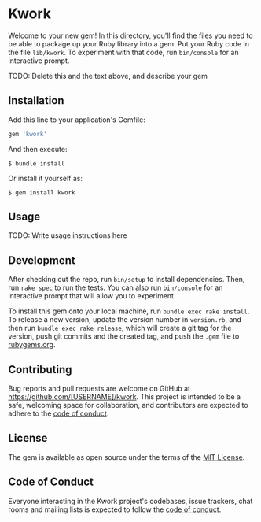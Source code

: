 # Kwork

Welcome to your new gem! In this directory, you'll find the files you need to be able to package up your Ruby library into a gem. Put your Ruby code in the file `lib/kwork`. To experiment with that code, run `bin/console` for an interactive prompt.

TODO: Delete this and the text above, and describe your gem

## Installation

Add this line to your application's Gemfile:

```ruby
gem 'kwork'
```

And then execute:

    $ bundle install

Or install it yourself as:

    $ gem install kwork

## Usage

TODO: Write usage instructions here

## Development

After checking out the repo, run `bin/setup` to install dependencies. Then, run `rake spec` to run the tests. You can also run `bin/console` for an interactive prompt that will allow you to experiment.

To install this gem onto your local machine, run `bundle exec rake install`. To release a new version, update the version number in `version.rb`, and then run `bundle exec rake release`, which will create a git tag for the version, push git commits and the created tag, and push the `.gem` file to [rubygems.org](https://rubygems.org).

## Contributing

Bug reports and pull requests are welcome on GitHub at https://github.com/[USERNAME]/kwork. This project is intended to be a safe, welcoming space for collaboration, and contributors are expected to adhere to the [code of conduct](https://github.com/[USERNAME]/kwork/blob/master/CODE_OF_CONDUCT.md).

## License

The gem is available as open source under the terms of the [MIT License](https://opensource.org/licenses/MIT).

## Code of Conduct

Everyone interacting in the Kwork project's codebases, issue trackers, chat rooms and mailing lists is expected to follow the [code of conduct](https://github.com/[USERNAME]/kwork/blob/master/CODE_OF_CONDUCT.md).
